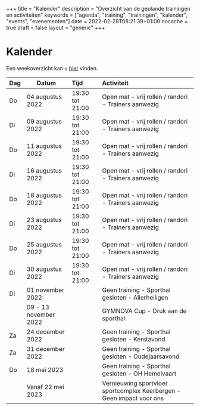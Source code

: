 +++
title = "Kalender"
description = "Overzicht van de geplande trainingen en activiteiten"
keywords = ["agenda", "training", "trainingen", "kalender", "events", "evenementen"]
date = 2022-02-28T08:21:39+01:00
nocache = true
draft = false
layout = "generic"
+++

# Kalender

Een weekoverzicht kan u [hier](/trainingen) vinden.
    
| Dag | Datum                 | Tijd            | Activiteit                                           |
|-----|-----------------------|:----------------|:-----------------------------------------------------|
| Do  | 04 augustus 2022      | 19:30 tot 21:00 | Open mat - vrij rollen / randori - Trainers aanwezig |
| Di  | 09 augustus 2022      | 19:30 tot 21:00 | Open mat - vrij rollen / randori - Trainers aanwezig |
| Do  | 11 augustus 2022      | 19:30 tot 21:00 | Open mat - vrij rollen / randori - Trainers aanwezig |
| Di  | 16 augustus 2022      | 19:30 tot 21:00 | Open mat - vrij rollen / randori - Trainers aanwezig |
| Do  | 18 augustus 2022      | 19:30 tot 21:00 | Open mat - vrij rollen / randori - Trainers aanwezig |
| Di  | 23 augustus 2022      | 19:30 tot 21:00 | Open mat - vrij rollen / randori - Trainers aanwezig |
| Do  | 25 augustus 2022      | 19:30 tot 21:00 | Open mat - vrij rollen / randori - Trainers aanwezig |
| Di  | 30 augustus 2022      | 19:30 tot 21:00 | Open mat - vrij rollen / randori - Trainers aanwezig |
| Di     | 01 november 2022      |                 | Geen training - Sporthal gesloten -	Allerheiligen                     |
|        | 09 - 13 november 2022 |                 | GYMNOVA Cup - Druk aan de sporthal                                    |
| Za     | 24 december 2022      |                 | Geen training - Sporthal gesloten - Kerstavond                        |
| Za     | 31 december 2022      |                 | Geen training - Sporthal gesloten - Oudejaarsavond                    |
| Do     | 18 mei 2023           |                 | Geen training - Sporthal gesloten - OH Hemelvaart                     |
|        | Vanaf 22 mei 2023     |                 | Vernieuwing sportvloer sportcomplex Keerbergen - Geen impact voor ons |
